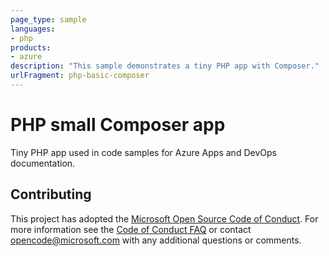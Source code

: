 ```yaml
---
page_type: sample
languages:
- php
products:
- azure
description: "This sample demonstrates a tiny PHP app with Composer."
urlFragment: php-basic-composer
---
```


# PHP small Composer app

Tiny PHP app used in code samples for Azure Apps and DevOps documentation.

## Contributing

This project has adopted the [Microsoft Open Source Code of Conduct](https://opensource.microsoft.com/codeofconduct/). For more information see the [Code of Conduct FAQ](https://opensource.microsoft.com/codeofconduct/faq/) or contact [opencode@microsoft.com](mailto:opencode@microsoft.com) with any additional questions or comments.
